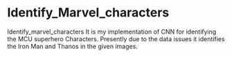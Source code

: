 # Identify_Marvel_characters
 Identify_marvel_characters
It is my implementation of CNN for identifying the MCU superhero Characters.
Presently due to the data issues it identifies the Iron Man and Thanos in the given images.
